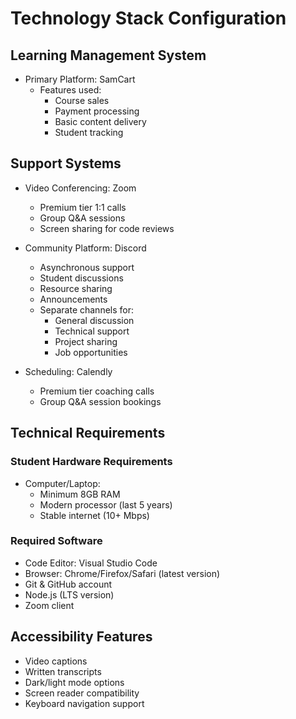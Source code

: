 # Technology Stack Configuration

## Learning Management System
- Primary Platform: SamCart
  - Features used:
    - Course sales
    - Payment processing
    - Basic content delivery
    - Student tracking

## Support Systems
- Video Conferencing: Zoom
  - Premium tier 1:1 calls
  - Group Q&A sessions
  - Screen sharing for code reviews

- Community Platform: Discord
  - Asynchronous support
  - Student discussions
  - Resource sharing
  - Announcements
  - Separate channels for:
    - General discussion
    - Technical support
    - Project sharing
    - Job opportunities

- Scheduling: Calendly
  - Premium tier coaching calls
  - Group Q&A session bookings

## Technical Requirements
### Student Hardware Requirements
- Computer/Laptop:
  - Minimum 8GB RAM
  - Modern processor (last 5 years)
  - Stable internet (10+ Mbps)

### Required Software
- Code Editor: Visual Studio Code
- Browser: Chrome/Firefox/Safari (latest version)
- Git & GitHub account
- Node.js (LTS version)
- Zoom client

## Accessibility Features
- Video captions
- Written transcripts
- Dark/light mode options
- Screen reader compatibility
- Keyboard navigation support